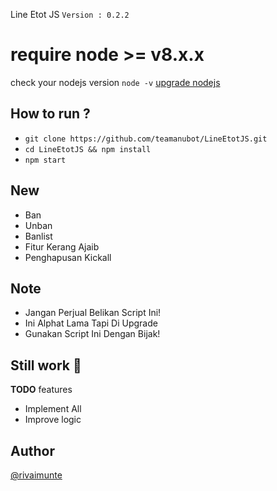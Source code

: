 Line Etot JS
`Version : 0.2.2`

# require node >= v8.x.x
check your nodejs version
`node -v`
[upgrade nodejs](https://google.com/)


How to run ?
------
- `git clone https://github.com/teamanubot/LineEtotJS.git`
- `cd LineEtotJS && npm install`
- `npm start`

New
-------
- Ban
- Unban
- Banlist
- Fitur Kerang Ajaib
- Penghapusan Kickall

Note
-------
- Jangan Perjual Belikan Script Ini!
- Ini Alphat Lama Tapi Di Upgrade
- Gunakan Script Ini Dengan Bijak!

Still work :construction_worker:
----
**TODO** features
- Implement All 
- Improve logic

Author
------
[@rivaimunte](http://line.me/ti/p/~kobe2k17)
